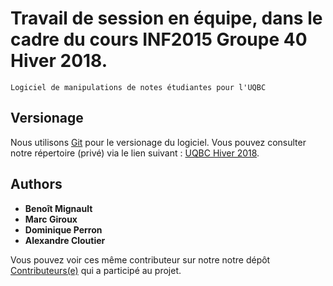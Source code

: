 # Travail de session en équipe, dans le cadre du cours INF2015 Groupe 40 Hiver 2018.

    Logiciel de manipulations de notes étudiantes pour l'UQBC

## Versionage

Nous utilisons [Git](https://git-scm.com/) pour le versionage du logiciel. Vous pouvez consulter notre répertoire (privé) via le lien suivant : [UQBC Hiver 2018](https://gitlab.com/mgiroux91/UQBC). 

## Authors

* **Benoît Mignault**
* **Marc Giroux**
* **Dominique Perron**
* **Alexandre Cloutier**

Vous pouvez voir ces même contributeur sur notre notre dépôt [Contributeurs(e)](https://gitlab.com/mgiroux91/UQBC/project_members) qui a participé au projet.
